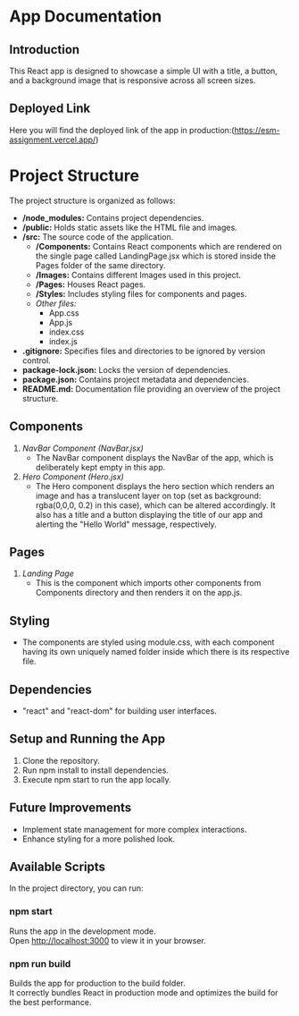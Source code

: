 # App Documentation

## Introduction
This React app is designed to showcase a simple UI with a title, a button, and a background image that is responsive across all screen sizes.



## Deployed Link
Here you will find the deployed link of the app in production:(https://esm-assignment.vercel.app/)


# Project Structure
The project structure is organized as follows:


- **/node_modules:** Contains project dependencies.
- **/public:** Holds static assets like the HTML file and images.
- **/src:** The source code of the application.
  - **/Components:** Contains React components which are rendered on the single page called LandingPage.jsx which is stored inside the Pages folder of the same directory.
  - **/Images:** Contains different Images used in this project. 
  - **/Pages:** Houses React pages.
  - **/Styles:** Includes styling files for components and pages.
  - *Other files:*
    - App.css
    - App.js
    - index.css
    - index.js
- **.gitignore:** Specifies files and directories to be ignored by version control.
- **package-lock.json:** Locks the version of dependencies.
- **package.json:** Contains project metadata and dependencies.
- **README.md:** Documentation file providing an overview of the project structure.

## Components
1. *NavBar Component (NavBar.jsx)*
   - The NavBar component displays the NavBar of the app, which is deliberately kept empty in this app.
3. *Hero Component (Hero.jsx)*
   - The Hero component displays the hero section which renders an image and has a translucent layer on top (set as background: rgba(0,0,0, 0.2) in this case), which can be altered accordingly. It also has a title and a button displaying the title of our app and alerting the "Hello World" message, respectively.

## Pages
1. *Landing Page*
   - This is the component which imports other components from Components directory and then renders it on the app.js.
## Styling
- The components are styled using module.css, with each component having its own uniquely named folder inside which there is its respective file.



## Dependencies
- "react" and "react-dom" for building user interfaces.

## Setup and Running the App
1. Clone the repository.
2. Run npm install to install dependencies.
3. Execute npm start to run the app locally.


## Future Improvements
- Implement state management for more complex interactions.
- Enhance styling for a more polished look.

## Available Scripts

In the project directory, you can run:

### npm start

Runs the app in the development mode.\
Open [http://localhost:3000](http://localhost:3000) to view it in your browser.

### npm run build

Builds the app for production to the build folder.\
It correctly bundles React in production mode and optimizes the build for the best performance.
